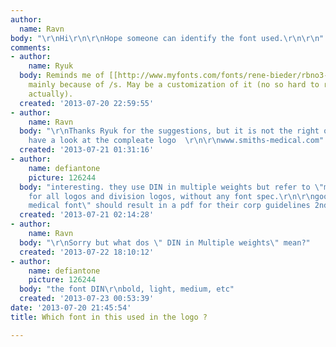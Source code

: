 ```yaml
---
author:
  name: Ravn
body: "\r\nHi\r\n\r\nHope someone can identify the font used.\r\n\r\n"
comments:
- author:
    name: Ryuk
  body: Reminds me of [[http://www.myfonts.com/fonts/rene-bieder/rbno3-1|RBNo3.1]]
    mainly because of /s. May be a customization of it (no so hard to redo from it
    actually).
  created: '2013-07-20 22:59:55'
- author:
    name: Ravn
  body: "\r\nThanks Ryuk for the suggestions, but it is not the right on.  \r\nPlease
    have a look at the compleate logo  \r\n\r\nwww.smiths-medical.com"
  created: '2013-07-21 01:31:16'
- author:
    name: defiantone
    picture: 126244
  body: "interesting. they use DIN in multiple weights but refer to \"master artwork\"
    for all logos and division logos, without any font spec.\r\n\r\ngoogling \"smiths
    medical font\" should result in a pdf for their corp guidelines 2nd from top."
  created: '2013-07-21 02:14:28'
- author:
    name: Ravn
  body: "\r\nSorry but what dos \" DIN in Multiple weights\" mean?"
  created: '2013-07-22 18:10:12'
- author:
    name: defiantone
    picture: 126244
  body: "the font DIN\r\nbold, light, medium, etc"
  created: '2013-07-23 00:53:39'
date: '2013-07-20 21:45:54'
title: Which font in this used in the logo ?

---
```

